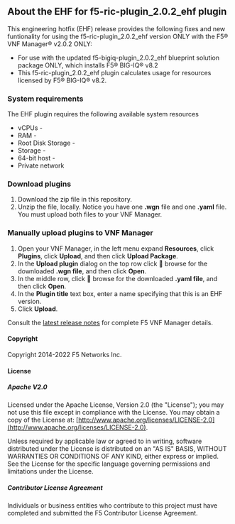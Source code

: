 ## About the EHF for f5-ric-plugin_2.0.2_ehf plugin

This engineering hotfix (EHF) release provides the following fixes and new funtionality for using the f5-ric-plugin_2.0.2_ehf version ONLY with the F5® VNF Manager® v2.0.2 ONLY: 

* For use with the updated f5-bigiq-plugin_2.0.2_ehf blueprint solution package ONLY, which installs F5® BIG-IQ® v8.2
* This f5-ric-plugin_2.0.2_ehf plugin calculates usage for resources licensed by F5® BIG-IQ® v8.2.

### System requirements

The EHF plugin requires the following available system resources

* vCPUs - 
* RAM - 
* Root Disk Storage - 
* Storage - 
* 64-bit host - 
* Private network


### Download plugins

1. Download the zip file in this repository.
2. Unzip the file, locally. Notice you have one **.wgn** file and one **.yaml** file. You must upload both files to your VNF Manager.

### Manually upload plugins to VNF Manager

1. Open your VNF Manager, in the left menu expand **Resources**, click **Plugins**, click **Upload**, and then click **Upload Package**.
2. In the **Upload plugin** dialog on the top row click :open_file_folder: browse for the downloaded **.wgn file**, and then click **Open**.
3. In the middle row, click :open_file_folder: browse for the downloaded **.yaml file**, and then click **Open**.
4. In the **Plugin title** text box, enter a name specifying that this is an EHF version.
5. Click **Upload**.





Consult the [latest release notes](https://clouddocs.f5.com/cloud/nfv/latest/release-notes-1.html) for complete F5 VNF Manager details.

#### Copyright
Copyright 2014-2022 F5 Networks Inc.

#### License

##### Apache V2.0 
Licensed under the Apache License, Version 2.0 (the "License"); you may not use this file except in compliance with the License. You may obtain a copy of the License at: [http://www.apache.org/licenses/LICENSE-2.0](http://www.apache.org/licenses/LICENSE-2.0).

Unless required by applicable law or agreed to in writing, software distributed under the License is distributed on an "AS IS" BASIS, WITHOUT WARRANTIES OR CONDITIONS OF ANY KIND, either express or implied. See the License for the specific language governing permissions and limitations under the License.

##### Contributor License Agreement
Individuals or business entities who contribute to this project must have completed and submitted the F5 Contributor License Agreement.
